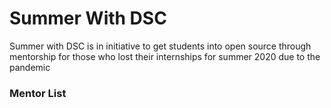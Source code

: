 # Summer With DSC
Summer with DSC is in initiative to get students into open source through mentorship for those who lost their internships for summer 2020 due to the pandemic

### Mentor List
